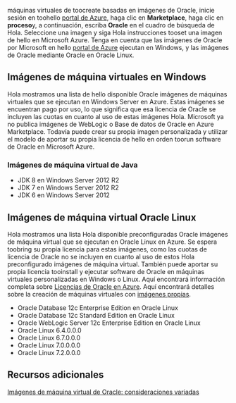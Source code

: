 


máquinas virtuales de toocreate basadas en imágenes de Oracle, inicie sesión en toohello [portal de Azure](https://portal.azure.com/), haga clic en **Marketplace**, haga clic en **proceso**y, a continuación, escriba **Oracle**  en el cuadro de búsqueda de Hola. Seleccione una imagen y siga Hola instrucciones tooset una imagen de hello en Microsoft Azure. Tenga en cuenta que las imágenes de Oracle por Microsoft en hello [portal de Azure](https://portal.azure.com/) ejecutan en Windows, y las imágenes de Oracle mediante Oracle en Oracle Linux.

## <a name="windows-based-virtual-machine-images"></a>Imágenes de máquina virtuales en Windows
Hola mostramos una lista de hello disponible Oracle imágenes de máquinas virtuales que se ejecutan en Windows Server en Azure. Estas imágenes se encuentran pago por uso, lo que significa que esa licencia de Oracle se incluyen las cuotas en cuanto al uso de estas imágenes Hola. Microsoft ya no publica imágenes de WebLogic o Base de datos de Oracle en Azure Marketplace.  Todavía puede crear su propia imagen personalizada y utilizar el modelo de aportar su propia licencia de hello en orden toorun software de Oracle en Microsoft Azure. 

### <a name="java-virtual-machine-images"></a>Imágenes de máquina virtual de Java
* JDK 8 en Windows Server 2012 R2
* JDK 7 en Windows Server 2012 R2
* JDK 6 en Windows Server 2012

## <a name="oracle-linux-virtual-machine-images"></a>Imágenes de máquina virtual Oracle Linux
Hola mostramos una lista Hola disponible preconfiguradas Oracle imágenes de máquina virtual que se ejecutan en Oracle Linux en Azure. Se espera toobring su propia licencia para estas imágenes, como las cuotas de licencia de Oracle no se incluyen en cuanto al uso de estos Hola preconfigurado imágenes de máquina virtual. También puede aportar su propia licencia tooinstall y ejecutar software de Oracle en máquinas virtuales personalizadas en Windows o Linux. Aquí encontrará información completa sobre [Licencias de Oracle en Azure](http://www.oracle.com/technetwork/topics/cloud/faq-1963009.html#support). Aquí encontrará detalles sobre la creación de máquinas virtuales con [imágenes propias](../articles/virtual-machines/windows/classic/createupload-vhd.md?toc=%2fazure%2fvirtual-machines%2fwindows%2fclassic%2ftoc.json).

* Oracle Database 12c Enterprise Edition en Oracle Linux
* Oracle Database 12c Standard Edition en Oracle Linux
* Oracle WebLogic Server 12c Enterprise Edition en Oracle Linux
* Oracle Linux 6.4.0.0.0
* Oracle Linux 6.7.0.0.0
* Oracle Linux 7.0.0.0.0
* Oracle Linux 7.2.0.0.0

## <a name="additional-resources"></a>Recursos adicionales
[Imágenes de máquina virtual de Oracle: consideraciones variadas](#miscellaneous-considerations-for-oracle-virtual-machine-images-new-article)

